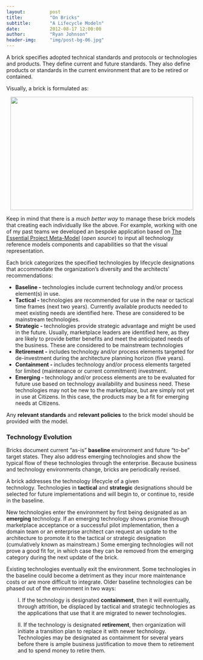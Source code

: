 ```yaml
---
layout:         post
title:          "On Bricks"
subtitle:       "A Lifecycle Modeln"
date:           2012-08-17 12:00:00
author:         "Ryan Johnson"
header-img:     "img/post-bg-06.jpg"
---
```


A brick specifies adopted technical standards and protocols or technologies and products. They define current and future standards. They also define products or standards in the current environment that are to be retired or contained.

Visually, a brick is formulated as:

<p style="text-align: center;"><a href="http://tenthirtyam.org/assets/brick_model.png"><img class="aligncenter  wp-image-642" title="brick_model" src="http://tenthirtyam.org/assets/brick_model.png" alt="" width="482" height="299" /></a>

<p style="text-align: left;">Keep in mind that there is a <em>much better way</em> to manage these brick models that creating each individually like the above. For example, working with one of my past teams we developed an bespoke application based on <a href="http://www.enterprise-architecture.org/" target="_blank">The Essential Project Meta-Model</a> (<em>open source</em>) to input all technology reference models components and capabilities so that the visual representation.

<p style="text-align: left;"><span style="text-align: left;">Each brick categorizes the specified technologies by lifecycle designations that accommodate the organization’s diversity and the architects' recommendations:

<ul>
	<li><strong>Baseline - </strong>technologies include current technology and/or process element(s) in use.</li>
	<li><strong>Tactical <strong>- </strong></strong>technologies are recommended for use in the near or tactical time frames (next two years). Currently available products needed to meet existing needs are identified here. These are considered to be mainstream technologies.</li>
	<li><strong>Strategic <strong>- </strong></strong>technologies provide strategic advantage and might be used in the future. Usually, marketplace leaders are identified here, as they are likely to provide better benefits and meet the anticipated needs of the business. These are considered to be mainstream technologies</li>
	<li><strong>Retirement <strong>- </strong></strong>includes technology and/or process elements targeted for de-investment during the architecture planning horizon (five years).</li>
	<li><strong>Containment <strong>- </strong></strong>includes technology and/or process elements targeted for limited (maintenance or current commitment) investment.</li>
	<li><strong>Emerging <strong>- </strong></strong>technology and/or process elements are to be evaluated for future use based on technology availability and business need. These technologies may not be new to the marketplace, but are simply not yet in use at Citizens. In this case, the products may be a fit for emerging needs at Citizens.</li>
</ul>

Any <strong>relevant standards</strong> and <strong>relevant policies</strong> to the brick model should be provided with the model.

<h3>Technology Evolution</h3>

Bricks document current “as-is” <strong>baseline </strong>environment and future “to-be” target states. They also address emerging technologies and show the typical flow of these technologies through the enterprise. Because business and technology environments change, bricks are periodically revised.

A brick addresses the technology lifecycle of a given technology. Technologies in <strong>tactical</strong> and <strong>strategic</strong> designations should be selected for future implementations and will begin to, or continue to, reside in the baseline.

New technologies enter the environment by first being designated as an <strong>emerging</strong> technology. If an emerging technology shows promise through marketplace acceptance or a successful pilot implementation, then a domain team or an enterprise architect can request an update to the architecture to promote it to the tactical or strategic designation (cumulatively known as mainstream.) Some emerging technologies will not prove a good fit for, in which case they can be removed from the emerging category during the next update of the brick.

Existing technologies eventually exit the environment. Some technologies in the baseline could become a detriment as they incur more maintenance costs or are more difficult to integrate. Older baseline technologies can be phased out of the environment in two ways:

<p style="padding-left: 30px;">I. If the technology is designated <strong>containment</strong>, then it will eventually, through attrition, be displaced by tactical and strategic technologies as the applications that use that it are migrated to newer technologies.

<p style="padding-left: 30px;">II. If the technology is designated <strong>retirement</strong>, then organization will initiate a transition plan to replace it with newer technology.
Technologies may be designated as containment for several years before there is ample business justification to move them to retirement and to spend money to retire them.
